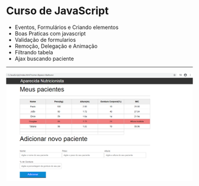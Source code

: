 Curso de JavaScript
===============================================

- Eventos, Formulários e Criando elementos
- Boas Praticas com javascript
- Validação de formularios
- Remoção, Delegação e Animação
- Filtrando tabela
- Ajax buscando paciente

--------------------
 ![](https://github.com/jacksonn455/javascript/blob/master/img/img.png)
